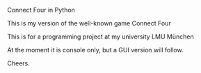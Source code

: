 Connect Four in Python

This is my version of the well-known game Connect Four

This is for a programming project at my university LMU München

At the moment it is console only, but a GUI version will follow.

Cheers.
